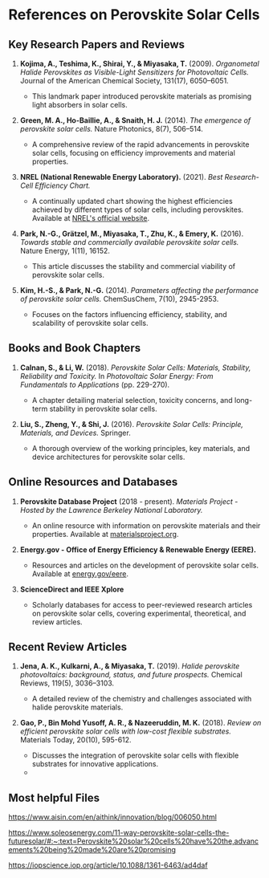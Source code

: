 # References on Perovskite Solar Cells

## Key Research Papers and Reviews

1. **Kojima, A., Teshima, K., Shirai, Y., & Miyasaka, T.** (2009). *Organometal Halide Perovskites as Visible-Light Sensitizers for Photovoltaic Cells.* Journal of the American Chemical Society, 131(17), 6050–6051.  
   - This landmark paper introduced perovskite materials as promising light absorbers in solar cells.

2. **Green, M. A., Ho-Baillie, A., & Snaith, H. J.** (2014). *The emergence of perovskite solar cells.* Nature Photonics, 8(7), 506–514.  
   - A comprehensive review of the rapid advancements in perovskite solar cells, focusing on efficiency improvements and material properties.

3. **NREL (National Renewable Energy Laboratory).** (2021). *Best Research-Cell Efficiency Chart.*  
   - A continually updated chart showing the highest efficiencies achieved by different types of solar cells, including perovskites. Available at [NREL's official website](https://www.nrel.gov/pv/cell-efficiency.html).

4. **Park, N.-G., Grätzel, M., Miyasaka, T., Zhu, K., & Emery, K.** (2016). *Towards stable and commercially available perovskite solar cells.* Nature Energy, 1(11), 16152.  
   - This article discusses the stability and commercial viability of perovskite solar cells.

5. **Kim, H.-S., & Park, N.-G.** (2014). *Parameters affecting the performance of perovskite solar cells.* ChemSusChem, 7(10), 2945-2953.  
   - Focuses on the factors influencing efficiency, stability, and scalability of perovskite solar cells.

## Books and Book Chapters

1. **Calnan, S., & Li, W.** (2018). *Perovskite Solar Cells: Materials, Stability, Reliability and Toxicity.* In *Photovoltaic Solar Energy: From Fundamentals to Applications* (pp. 229-270).  
   - A chapter detailing material selection, toxicity concerns, and long-term stability in perovskite solar cells.

2. **Liu, S., Zheng, Y., & Shi, J.** (2016). *Perovskite Solar Cells: Principle, Materials, and Devices.* Springer.  
   - A thorough overview of the working principles, key materials, and device architectures for perovskite solar cells.

## Online Resources and Databases

1. **Perovskite Database Project** (2018 - present). *Materials Project - Hosted by the Lawrence Berkeley National Laboratory.*  
   - An online resource with information on perovskite materials and their properties. Available at [materialsproject.org](https://materialsproject.org).

2. **Energy.gov - Office of Energy Efficiency & Renewable Energy (EERE).**  
   - Resources and articles on the development of perovskite solar cells. Available at [energy.gov/eere](https://www.energy.gov/eere).

3. **ScienceDirect and IEEE Xplore**  
   - Scholarly databases for access to peer-reviewed research articles on perovskite solar cells, covering experimental, theoretical, and review articles.

## Recent Review Articles

1. **Jena, A. K., Kulkarni, A., & Miyasaka, T.** (2019). *Halide perovskite photovoltaics: background, status, and future prospects.* Chemical Reviews, 119(5), 3036–3103.  
   - A detailed review of the chemistry and challenges associated with halide perovskite materials.

2. **Gao, P., Bin Mohd Yusoff, A. R., & Nazeeruddin, M. K.** (2018). *Review on efficient perovskite solar cells with low-cost flexible substrates.* Materials Today, 20(10), 595-612.  
   - Discusses the integration of perovskite solar cells with flexible substrates for innovative applications.
   - 
## Most helpful Files

https://www.aisin.com/en/aithink/innovation/blog/006050.html

https://www.soleosenergy.com/11-way-perovskite-solar-cells-the-futuresolar/#:~:text=Perovskite%20solar%20cells%20have%20the,advancements%20being%20made%20are%20promising

https://iopscience.iop.org/article/10.1088/1361-6463/ad4daf
